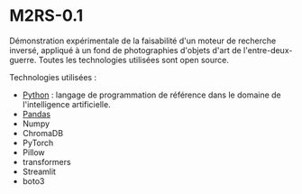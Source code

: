 # M2RS-0.1

Démonstration expérimentale de la faisabilité d'un moteur de recherche inversé, appliqué à un fond de photographies d'objets d'art de l'entre-deux-guerre. Toutes les technologies utilisées sont open source.

Technologies utilisées :

- [Python](https://www.python.org/) : langage de programmation de référence dans le domaine de l'intelligence artificielle.
- [Pandas](https://pandas.pydata.org/)
- Numpy
- ChromaDB
- PyTorch
- Pillow
- transformers
- Streamlit
- boto3
